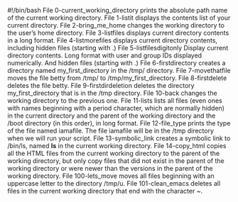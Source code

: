 #!/bin/bash
File 0-current_working_directory prints the absolute path name of the current working directory.
File 1-listit displays the contents list of your current directory.
File 2-bring_me_home changes the working directory to the user’s home directory.
File 3-listfiles displays current directory contents in a long format.
File 4-listmorefiles displays current directory contents, including hidden files (starting with .)
File 5-listfilesdigitonly Display current directory contents. Long format with user and group IDs displayed numerically. And hidden files (starting with .)
File 6-firstdirectory creates a directory named my_first_directory in the /tmp/ directory.
File 7-movethatfile moves the file betty from /tmp/ to /tmp/my_first_directory.
File 8-firstdelete deletes the file betty.
File 9-firstdirdeletion deletes the directory my_first_directory that is in the /tmp directory.
File 10-back changes the working directory to the previous one.
File 11-lists lists all files (even ones with names beginning with a period character, which are normally hidden) in the current directory and the parent of the working directory and the /boot directory (in this order), in long format.
File 12-file_type prints the type of the file named iamafile. The file iamafile will be in the /tmp directory when we will run your script.
File 13-symbolic_link creates a symbolic link to /bin/ls, named __ls__ in the current working directory.
File 14-copy_html copies all the HTML files from the current working directory to the parent of the working directory, but only copy files that did not exist in the parent of the working directory or were newer than the versions in the parent of the working directory.
File 100-lets_move moves all files beginning with an uppercase letter to the directory /tmp/u.
File 101-clean_emacs deletes all files in the current working directory that end with the character ~.

